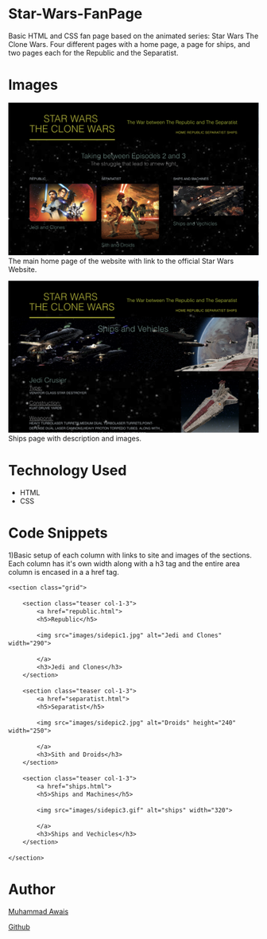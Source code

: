 # Star-Wars-FanPage

Basic HTML and CSS fan page based on the animated series: Star Wars The Clone Wars. Four different pages with a home page, a page for ships, and two pages each for the Republic and the Separatist. 

# Images

![Home Page](Screen1.png)
The main home page of the website with link to the official Star Wars Website.

![Ships](Screen2.png)
Ships page with description and images. 

# Technology Used

- HTML
- CSS

# Code Snippets
1)Basic setup of each column with links to site and images of the sections. Each column has it's own width along with a h3 tag and the entire area column is encased in a a href tag. 
```
<section class="grid">

    <section class="teaser col-1-3">
        <a href="republic.html">
        <h5>Republic</h5>

        <img src="images/sidepic1.jpg" alt="Jedi and Clones" width="290">

        </a>
        <h3>Jedi and Clones</h3>
    </section>

    <section class="teaser col-1-3"> 
        <a href="separatist.html">
        <h5>Separatist</h5>

        <img src="images/sidepic2.jpg" alt="Droids" height="240" width="250">
        
        </a>
        <h3>Sith and Droids</h3>
    </section>

    <section class="teaser col-1-3">
        <a href="ships.html">
        <h5>Ships and Machines</h5>

        <img src="images/sidepic3.gif" alt="ships" width="320">

        </a>
        <h3>Ships and Vechicles</h3>
    </section>

</section>
```

# Author 
[Muhammad Awais](https://mawais54013.github.io/New-Portfolio/)

[Github](https://github.com/mawais54013)
